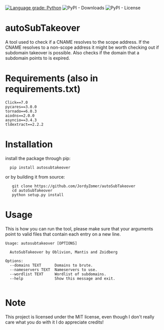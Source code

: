 [![Language grade: Python](https://img.shields.io/lgtm/grade/python/g/JordyZomer/autoSubTakeover.svg?logo=lgtm&logoWidth=18)](https://lgtm.com/projects/g/JordyZomer/autoSubTakeover/context:python)
![PyPI - Downloads](https://img.shields.io/pypi/dm/autosubtakeover)
![PyPI - License](https://img.shields.io/pypi/l/autosubtakeover)
# autoSubTakeover
A tool used to check if a CNAME resolves to the scope address. If the CNAME resolves to a non-scope address it might be worth checking out if subdomain takeover is possible. Also checks if the domain that a subdomain points to is expired.

# Requirements (also in requirements.txt)

```
Click==7.0
pycares==3.0.0
tornado==6.0.3
aiodns==2.0.0
asyncio==3.4.3
tldextract==2.2.2
```

# Installation

install the package through pip:

```
  pip install autosubtakeover
```

or by building it from source:

```
   git clone https://github.com/JordyZomer/autoSubTakeover
   cd autoSubTakeover
   python setup.py install
```


# Usage

This is how you can run the tool, please make sure that your arguments point to valid files that contain each entry on a new line.
```
Usage: autosubtakeover [OPTIONS]

  AutoSubTakeover by Oblivion, Mantis and Zoidberg

Options:
  --domains TEXT      Domains to brute.
  --nameservers TEXT  Nameservers to use.
  --wordlist TEXT     Wordlist of subdomains.
  --help              Show this message and exit.
  
```

# Note

This project is licensed under the MIT license, even though I don't really care what you do with it I do appreciate credits!
